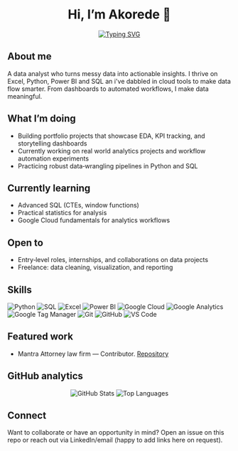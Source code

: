 <!-- Special README: this file appears on your GitHub profile -->

<div align="center">

# Hi, I’m Akorede 👋

[![Typing SVG](https://readme-typing-svg.demolab.com?font=Fira+Code&pause=900&color=00BFA6&center=true&vCenter=true&width=700&lines=Entry-level+Data+Analyst;Python+%7C+SQL+%7C+Excel+%7C+Power+BI;Google+Cloud+%7C+Google+Analytics+%7C+Tag+Manager)](https://github.com/Akorede-Q)

</div>

## About me
A data analyst who turns messy data into actionable insights. I thrive on Excel, Python, Power BI and SQL an i've dabbled in cloud tools to make data flow smarter. From dashboards to automated workflows, I make data meaningful. 

## What I’m doing
- Building portfolio projects that showcase EDA, KPI tracking, and storytelling dashboards
- Currently working on real world analytics projects and workflow automation experiments
- Practicing robust data‑wrangling pipelines in Python and SQL

## Currently learning
- Advanced SQL (CTEs, window functions)
- Practical statistics for analysis
- Google Cloud fundamentals for analytics workflows

## Open to
- Entry‑level roles, internships, and collaborations on data projects
- Freelance: data cleaning, visualization, and reporting

## Skills
<div align="left">

<!-- Core Analysis -->
<img alt="Python" src="https://img.shields.io/badge/Python-3776AB?style=for-the-badge&logo=python&logoColor=white"/>
<img alt="SQL" src="https://img.shields.io/badge/SQL-025E8C?style=for-the-badge&logo=database&logoColor=white"/>
<img alt="Excel" src="https://img.shields.io/badge/Microsoft%20Excel-217346?style=for-the-badge&logo=microsoft-excel&logoColor=white"/>
<img alt="Power BI" src="https://img.shields.io/badge/Power%20BI-F2C811?style=for-the-badge&logo=power%20bi&logoColor=black"/>

<!-- Cloud & Marketing Analytics -->
<img alt="Google Cloud" src="https://img.shields.io/badge/Google%20Cloud-4285F4?style=for-the-badge&logo=googlecloud&logoColor=white"/>
<img alt="Google Analytics" src="https://img.shields.io/badge/Google%20Analytics-E37400?style=for-the-badge&logo=google%20analytics&logoColor=white"/>
<img alt="Google Tag Manager" src="https://img.shields.io/badge/Google%20Tag%20Manager-246FDB?style=for-the-badge&logo=google%20tag%20manager&logoColor=white"/>

<!-- Tools -->
<img alt="Git" src="https://img.shields.io/badge/Git-F05032?style=for-the-badge&logo=git&logoColor=white"/>
<img alt="GitHub" src="https://img.shields.io/badge/GitHub-181717?style=for-the-badge&logo=github&logoColor=white"/>
<img alt="VS Code" src="https://img.shields.io/badge/VS%20Code-007ACC?style=for-the-badge&logo=visual-studio-code&logoColor=white"/>

</div>

## Featured work

- Mantra Attorney law firm — Contributor. [Repository](https://github.com/droyalpen/MantraAttorney)

## GitHub analytics
<div align="center">
  <img alt="GitHub Stats" src="https://github-readme-stats.vercel.app/api?username=Akorede-Q&show_icons=true&theme=tokyonight&hide_border=true" />
  <img alt="Top Languages" src="https://github-readme-stats.vercel.app/api/top-langs/?username=Akorede-Q&layout=compact&theme=tokyonight&hide_border=true" />
</div>

## Connect
Want to collaborate or have an opportunity in mind? Open an issue on this repo or reach out via LinkedIn/email (happy to add links here on request).
